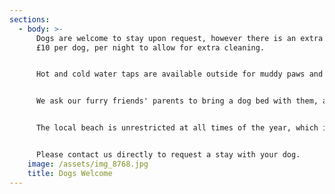 ```yaml
---
sections:
  - body: >-
      Dogs are welcome to stay upon request, however there is an extra charge of
      £10 per dog, per night to allow for extra cleaning.


      Hot and cold water taps are available outside for muddy paws and we have a list of local dog friendly places to eat. 


      We ask our furry friends' parents to bring a dog bed with them, as we don't allow dogs on the furniture. Please note, dogs are not allowed in the dining room during breakfast time but are welcome in the bar in the evening.


      The local beach is unrestricted at all times of the year, which is perfect for a trip to the sea for a paddle!


      Please contact us directly to request a stay with your dog.
    image: /assets/img_8768.jpg
    title: Dogs Welcome
---
```

